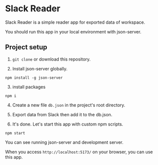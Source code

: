 # Slack Reader

Slack Reader is a simple reader app for exported data of workspace.

You should run this app in your local environment with json-server.

## Project setup

1. `git clone` or download this repository.

2. Install json-server globally.

```
npm install -g json-server
```

3. install packages

```
npm i
```

4. Create a new file `db.json` in the project's root directory.

5. Export data from Slack then add it to the db.json.

6. It's done. Let's start this app with custom npm scripts.

```
npm start
```

You can see running json-server and development server.

When you access `http://localhost:5173/` on your browser, you can use this app.
